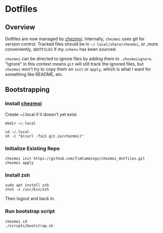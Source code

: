 
# Dotfiles

## Overview

Dotfiles are now managed by [chezmoi](https://www.chezmoi.io/). Internally, `chezmoi` uses git for version control. Tracked files should be in `~/.local/share/chezmoi`, or ,more conveniently, `$DOTFILES` if my `zshenv` has been sourced.

`chezmoi` can be directed to ignore files by adding them to `.chezmoiignore`. "Ignore" in this context means `git` will still track the ignored files, but `chezmoi` won't try to copy them on `init` or `apply`, which is what I want for something like README, etc.

## Bootstrapping

### Install [chezmoi](https://www.chezmoi.io/)

Create ~/.local if it doesn't yet exist.

```
mkdir ~/.local
```

```
cd ~/.local
sh -c "$(curl -fsLS git.io/chezmoi)"
```

### Initialize Existing Repo

```
chezmoi init https://github.com/TimCummings/chezmoi_dotfiles.git
chezmoi apply
```

### Install zsh

```
sudo apt install zsh
chsh -s /usr/bin/zsh
```

Then logout and back in.

### Run bootstrap script

```
chezmoi cd
./scripts/bootstrap.sh
```
